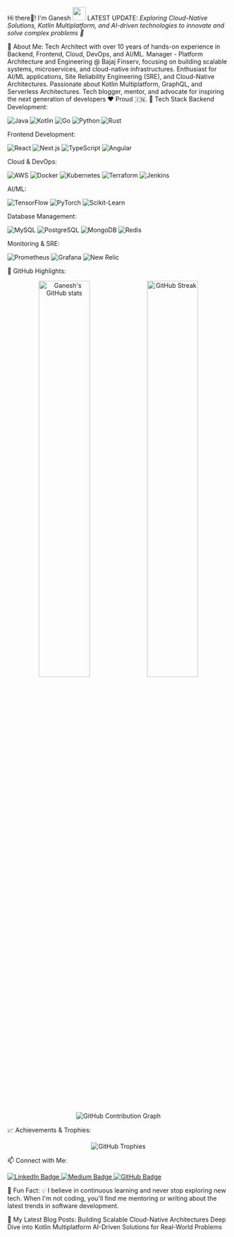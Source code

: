 Hi there👋! I'm Ganesh <img width="30px" height="30px" src="https://media.tenor.com/images/3b388fe03da271d2674faf85eb7c3fcd/tenor.gif" />
LATEST UPDATE: <i>Exploring Cloud-Native Solutions, Kotlin Multiplatform, and AI-driven technologies to innovate and solve complex problems 🚀</i>

🌟 About Me:
Tech Architect with over 10 years of hands-on experience in Backend, Frontend, Cloud, DevOps, and AI/ML.
Manager - Platform Architecture and Engineering @ Bajaj Finserv, focusing on building scalable systems, microservices, and cloud-native infrastructures.
Enthusiast for AI/ML applications, Site Reliability Engineering (SRE), and Cloud-Native Architectures.
Passionate about Kotlin Multiplatform, GraphQL, and Serverless Architectures.
Tech blogger, mentor, and advocate for inspiring the next generation of developers ❤️
Proud 🇮🇳.
🚀 Tech Stack
Backend Development:
<p> <img alt="Java" src="https://img.shields.io/badge/Java-%23ED8B00.svg?&style=for-the-badge&logo=java&logoColor=white"/> <img alt="Kotlin" src="https://img.shields.io/badge/Kotlin-%230095D5.svg?&style=for-the-badge&logo=kotlin&logoColor=white"/> <img alt="Go" src="https://img.shields.io/badge/Go-%2300ADD8.svg?&style=for-the-badge&logo=go&logoColor=white"/> <img alt="Python" src="https://img.shields.io/badge/Python-%2314354C.svg?&style=for-the-badge&logo=python&logoColor=white"/> <img alt="Rust" src="https://img.shields.io/badge/Rust-%23000000.svg?&style=for-the-badge&logo=rust&logoColor=white"/> </p>
Frontend Development:
<p> <img alt="React" src="https://img.shields.io/badge/React-%2320232a.svg?&style=for-the-badge&logo=react&logoColor=%2361DAFB"/> <img alt="Next.js" src="https://img.shields.io/badge/Next.js-%23000000.svg?style=for-the-badge&logo=next.js&logoColor=white"/> <img alt="TypeScript" src="https://img.shields.io/badge/TypeScript-%23007ACC.svg?&style=for-the-badge&logo=typescript&logoColor=white"/> <img alt="Angular" src="https://img.shields.io/badge/Angular-%23DD0031.svg?&style=for-the-badge&logo=angular&logoColor=white"/> </p>
Cloud & DevOps:
<p> <img alt="AWS" src="https://img.shields.io/badge/AWS-%23FF9900.svg?&style=for-the-badge&logo=amazon-aws&logoColor=white"/> <img alt="Docker" src="https://img.shields.io/badge/Docker-%230db7ed.svg?&style=for-the-badge&logo=docker&logoColor=white"/> <img alt="Kubernetes" src="https://img.shields.io/badge/Kubernetes-%23326ce5.svg?&style=for-the-badge&logo=kubernetes&logoColor=white"/> <img alt="Terraform" src="https://img.shields.io/badge/Terraform-%235c4ee5.svg?style=for-the-badge&logo=terraform&logoColor=white"/> <img alt="Jenkins" src="https://img.shields.io/badge/Jenkins-%23D24939.svg?style=for-the-badge&logo=jenkins&logoColor=white"/> </p>
AI/ML:
<p> <img alt="TensorFlow" src="https://img.shields.io/badge/TensorFlow-%23FF6F00.svg?&style=for-the-badge&logo=tensorflow&logoColor=white"/> <img alt="PyTorch" src="https://img.shields.io/badge/PyTorch-%23EE4C2C.svg?&style=for-the-badge&logo=pytorch&logoColor=white"/> <img alt="Scikit-Learn" src="https://img.shields.io/badge/Scikit_Learn-%23F7931E.svg?&style=for-the-badge&logo=scikit-learn&logoColor=white"/> </p>
Database Management:
<p> <img alt="MySQL" src="https://img.shields.io/badge/MySQL-%2300f.svg?&style=for-the-badge&logo=mysql&logoColor=white"/> <img alt="PostgreSQL" src="https://img.shields.io/badge/PostgreSQL-%23316192.svg?&style=for-the-badge&logo=postgresql&logoColor=white"/> <img alt="MongoDB" src="https://img.shields.io/badge/MongoDB-%234ea94b.svg?style=for-the-badge&logo=mongodb&logoColor=white"/> <img alt="Redis" src="https://img.shields.io/badge/Redis-%23DC382D.svg?&style=for-the-badge&logo=redis&logoColor=white"/> </p>
Monitoring & SRE:
<p> <img alt="Prometheus" src="https://img.shields.io/badge/Prometheus-E6522C.svg?style=for-the-badge&logo=prometheus&logoColor=white"/> <img alt="Grafana" src="https://img.shields.io/badge/Grafana-F46800.svg?style=for-the-badge&logo=grafana&logoColor=white"/> <img alt="New Relic" src="https://img.shields.io/badge/New%20Relic-008C99.svg?&style=for-the-badge&logo=new-relic&logoColor=white"/> </p>
🌟 GitHub Highlights:
<p align="center"> <img src="https://github-readme-stats.vercel.app/api?username=ganeshajdivekar&count_private=true&show_icons=true&theme=tokyonight" alt="Ganesh's GitHub stats" width="48%" /> <img src="https://github-readme-streak-stats.herokuapp.com/?user=ganeshajdivekar&theme=tokyonight" alt="GitHub Streak" width="48%" /> </p> <p align="center"> <img src="https://activity-graph.herokuapp.com/graph?username=ganeshajdivekar&theme=react-dark" alt="GitHub Contribution Graph" /> </p>
📈 Achievements & Trophies:
<p align="center"> <img src="https://github-profile-trophy.vercel.app/?username=ganeshajdivekar&theme=onedark&margin-w=15" alt="GitHub Trophies" /> </p>
📫 Connect with Me:
<p align="left"> <a href="https://www.linkedin.com/in/ganesh-divekar-96a72bb7" title="LinkedIn Profile"> <img src="https://img.shields.io/badge/LinkedIn-blue?style=for-the-badge&logo=linkedin&logoColor=white" alt="LinkedIn Badge"/> </a> <a href="https://ganeshajdivekar.medium.com/" title="Medium Profile"> <img src="https://img.shields.io/badge/Medium-12100E.svg?style=for-the-badge&logo=medium&logoColor=white" alt="Medium Badge"/> </a> <a href="https://github.com/ganeshajdivekar" title="GitHub Profile"> <img src="https://img.shields.io/badge/GitHub-171515?style=for-the-badge&logo=github&logoColor=white" alt="GitHub Badge" /> </a> </p>
🚀 Fun Fact:
💡 I believe in continuous learning and never stop exploring new tech. When I'm not coding, you'll find me mentoring or writing about the latest trends in software development.

🌟 My Latest Blog Posts:
Building Scalable Cloud-Native Architectures
Deep Dive into Kotlin Multiplatform
AI-Driven Solutions for Real-World Problems
